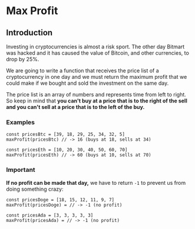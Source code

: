 

# Max Profit
## Introduction
Investing in cryptocurrencies is almost a risk sport. The other day Bitmart was hacked and it has caused the value of Bitcoin, and other currencies, to drop by 25%.

We are going to write a function that receives the price list of a cryptocurrency in one day and we must return the maximum profit that we could make if we bought and sold the investment on the same day.

The price list is an array of numbers and represents time from left to right. So keep in mind that **you can't buy at a price that is to the right of the sell and you can't sell at a price that is to the left of the buy.**

### Examples

```
const pricesBtc = [39, 18, 29, 25, 34, 32, 5]
maxProfit(pricesBtc) // -> 16 (buys at 18, sells at 34)

const pricesEth = [10, 20, 30, 40, 50, 60, 70]  
maxProfit(pricesEth) // -> 60 (buys at 10, sells at 70)
```

### Important
**If no profit can be made that day,** we have to return `-1` to prevent us from doing something crazy:

```
const pricesDoge = [18, 15, 12, 11, 9, 7]
maxProfit(pricesDoge) = // -> -1 (no profit)

const pricesAda = [3, 3, 3, 3, 3]
maxProfit(pricesAda) = // -> -1 (no profit)
```